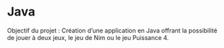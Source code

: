 # Java
Objectif du projet : Création d’une application en Java offrant la possibilité de jouer à deux
jeux, le jeu de Nim ou le jeu Puissance 4.

